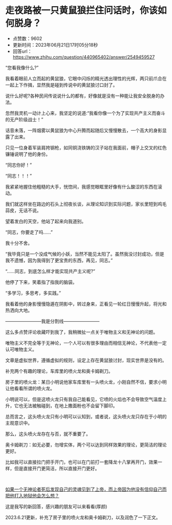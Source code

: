 # 走夜路被一只黄鼠狼拦住问话时，你该如何脱身？
- 点赞数：9602
- 更新时间：2023年06月21日17时05分18秒
- 回答url：https://www.zhihu.com/question/440965402/answer/2549459527
<body>
 <p data-pid="o1zIcRjn">“您看我像什么?”</p>
 <p data-pid="2sF401ii">我看着眼前人立而起的黄鼠狼，它眼中闪烁的精光透出理性的光辉，两只前爪合在一起上下作揖，显然我是碰到传说中的黄鼠狼讨口封了。</p>
 <p data-pid="sNHmdtA4">说什么好呢?各种民间传说说什么的都有，好像就是没有一种能让我安全脱身的办法。</p>
 <p data-pid="mPdZ_6Ib">忽然我灵机一动计上心来，我坚定的说道:“我看你像一个为了实现共产主义而奋斗的无产阶级战士！”</p>
 <p data-pid="4Ar_GbDZ">话音未落，一阵烟雾以黄鼠狼为中心升腾而起随后又慢慢散去，一个高大的身影显露了出来。</p>
 <p data-pid="UksuVMAH">只见一位身着军装肩挎钢枪，如同铜浇铁铸的汉子站在我面前，帽子上交叉的红色镰锤说明了他的身份。</p>
 <p data-pid="uqokPor-">“同志你好！”</p>
 <p data-pid="RSwrbKzy">“同志！！！”</p>
 <p data-pid="gz7ZvL_2">我紧紧地握住他粗糙的大手，恍惚间，我感觉眼眶里好像有什么酸涩的东西在滚动。</p>
 <p data-pid="bzratIrC">我们就这样坐在路边的石头上彻夜长谈，从理论知识到实际问题，家长里短到鸡毛蒜皮，无话不说。</p>
 <p data-pid="Q3YB4QM_">望着发白的天空，他站了起来向我道别。</p>
 <p data-pid="jH7YYA6U">“同志，你要走了吗……”</p>
 <p data-pid="SernX777">我十分不舍。</p>
 <p data-pid="4TRv_02x">“我毕竟只是一个没成气候的小妖，当然不能见太阳了。虽然我没讨封成功，但是我不遗憾，因为我得到了更宝贵的东西，再见，同志。”</p>
 <p data-pid="jnaBNgLl">“……同志，到底怎么样才能实现共产主义呢?”</p>
 <p data-pid="fQliLz9p">他停了下来，笑着指了指我的脑袋。</p>
 <p data-pid="CFxqtRcO">“多学习，多思考，多实践。”</p>
 <p data-pid="xh7uRMU3">我看着他的身影慢慢隐遁在阴影中，转过身来，正看见一轮红日慢慢升起，将光和热洒向大地。</p>
 <p data-pid="Yzn2s08S">————————我是分割线————————</p>
 <p data-pid="mguU0Rq8">这么多点赞评论收藏吓到我了，我稍微扯一点关于唯物主义和无神论的问题。</p>
 <p data-pid="oFVB2PYA">唯物主义不完全等于无神论，一个人可以有很多理由而相信无神论，不代表他一定认可唯物主义。</p>
 <p data-pid="mdFRvisB">文章是虚拟世界，遵循虚拟的规则，设定上存在黄鼠狼讨封，现实世界是没有的。</p>
 <p data-pid="GbOlSi1r">补充两个有趣的理论，车库里的喷火龙和奥卡姆剃刀。</p>
 <p data-pid="_vl2AkcD">房子里的喷火龙：某日小明说他家车库里有一头喷火龙，小刚自然不信，要求小明让他看看所谓的喷火龙。</p>
 <p data-pid="YAq6XkYx">小明说可以，但是这喷火龙只有我自己能看见，它喷的火焰也不会导致空气温度上升，它也无法被触碰到，在地上撒面粉也不会留下脚印。</p>
 <p data-pid="456D1_Kp">总而言之，这头喷火龙只有小明可以认知到，或者说，这头喷火龙只存在于小明的主观意识中。</p>
 <p data-pid="Oq0-g8HB">那么，这头喷火龙存在与否，就不重要了。</p>
 <p data-pid="7AldbFAc">奥卡姆剃刀：如无必要，勿增实体，两个可以达到同样效果的理论，更简洁的理论更好。</p>
 <p data-pid="rDMFXYe7">比如我可以直接拉门把手开门，也可以在门前打一套降龙十八掌再开门，效果一样，但是直接开门更简洁，所以直接开门更好。</p>
 <p data-pid="GqfJFvl1" class="ztext-empty-paragraph"><br></p><a data-draft-node="block" data-draft-type="link-card" href="https://www.zhihu.com/answer/2554455875" class="internal">如果一个无神论者死后发现自己的灵魂见到了上帝，而上帝因为他没有信仰自己而把他打入地狱他会怎么想？</a>
 <p data-pid="3HnN0BHx">这是我写的新回答，感兴趣的朋友可以来看看(厚颜)</p>
 <p data-pid="JwLVbZAl">2023.6.21更新，补充了房子里的喷火龙和奥卡姆剃刀，以及润色了一下正文。</p>
</body>